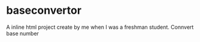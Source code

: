 # baseconvertor
A inline html project create by me when I was a freshman student. Connvert base number
